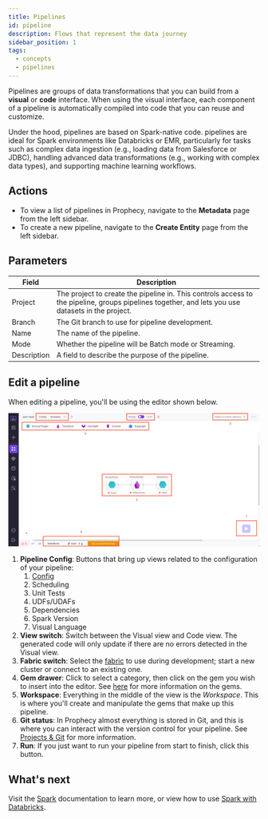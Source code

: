 ```yaml
---
title: Pipelines
id: pipeline
description: Flows that represent the data journey
sidebar_position: 1
tags:
  - concepts
  - pipelines
---
```


Pipelines are groups of data transformations that you can build from a **visual** or **code** interface. When using the visual interface, each component of a pipeline is automatically compiled into code that you can reuse and customize.

Under the hood, pipelines are based on Spark-native code. pipelines are ideal for Spark environments like Databricks or EMR, particularly for tasks such as complex data ingestion (e.g., loading data from Salesforce or JDBC), handling advanced data transformations (e.g., working with complex data types), and supporting machine learning workflows.

## Actions

- To view a list of pipelines in Prophecy, navigate to the **Metadata** page from the left sidebar.
- To create a new pipeline, navigate to the **Create Entity** page from the left sidebar.

## Parameters

| Field       | Description                                                                                                                                       |
| ----------- | ------------------------------------------------------------------------------------------------------------------------------------------------- |
| Project     | The project to create the pipeline in. This controls access to the pipeline, groups pipelines together, and lets you use datasets in the project. |
| Branch      | The Git branch to use for pipeline development.                                                                                                   |
| Name        | The name of the pipeline.                                                                                                                         |
| Mode        | Whether the pipeline will be Batch mode or Streaming.                                                                                             |
| Description | A field to describe the purpose of the pipeline.                                                                                                   |

## Edit a pipeline

When editing a pipeline, you'll be using the editor shown below.

![Editing a pipeline](img/pipelines/edit_pipeline.png)

1. **Pipeline Config**: Buttons that bring up views related to the configuration of your pipeline:
   1. [Config](/docs/Spark/configuration.md)
   2. Scheduling
   3. Unit Tests
   4. UDFs/UDAFs
   5. Dependencies
   6. Spark Version
   7. Visual Language
2. **View switch**: Switch between the Visual view and Code view. The generated code will only update if there are no errors detected in the Visual view.
3. **Fabric switch**: Select the [fabric](/docs/concepts/fabrics/fabrics.md) to use during development; start a new cluster or connect to an existing one.
4. **Gem drawer**: Click to select a category, then click on the gem you wish to insert into the editor. See [here](./gems.md) for more information on the gems.
5. **Workspace**: Everything in the middle of the view is the _Workspace_. This is where you'll create and manipulate the gems that make up this pipeline.
6. **Git status**: In Prophecy almost everything is stored in Git, and this is where you can interact with the version control for your pipeline. See [Projects & Git](/docs/concepts/project/project.md) for more information.
7. **Run**: If you just want to run your pipeline from start to finish, click this button.

## What's next

Visit the [Spark](/Spark) documentation to learn more, or view how to use [Spark with Databricks](/docs/getting-started/getting-started-with-low-code-spark.md).
